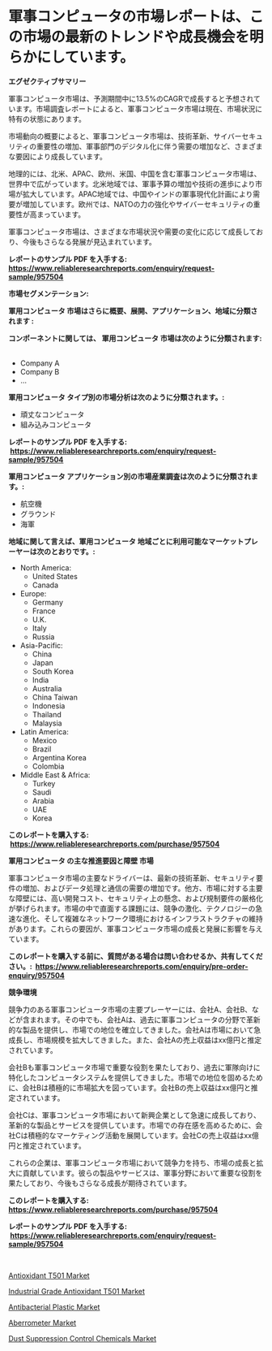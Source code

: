 <p><h1>軍事コンピュータの市場レポートは、この市場の最新のトレンドや成長機会を明らかにしています。</h1></p><p><strong>エグゼクティブサマリー</strong></p>
<p><p>軍事コンピュータ市場は、予測期間中に13.5%のCAGRで成長すると予想されています。市場調査レポートによると、軍事コンピュータ市場は現在、市場状況に特有の状態にあります。</p><p>市場動向の概要によると、軍事コンピュータ市場は、技術革新、サイバーセキュリティの重要性の増加、軍事部門のデジタル化に伴う需要の増加など、さまざまな要因により成長しています。</p><p>地理的には、北米、APAC、欧州、米国、中国を含む軍事コンピュータ市場は、世界中で広がっています。北米地域では、軍事予算の増加や技術の進歩により市場が拡大しています。APAC地域では、中国やインドの軍事現代化計画により需要が増加しています。欧州では、NATOの力の強化やサイバーセキュリティの重要性が高まっています。</p><p>軍事コンピュータ市場は、さまざまな市場状況や需要の変化に応じて成長しており、今後もさらなる発展が見込まれています。</p></p>
<p><strong>レポートのサンプル PDF を入手する: <a href="https://www.reliableresearchreports.com/enquiry/request-sample/957504">https://www.reliableresearchreports.com/enquiry/request-sample/957504</a></strong></p>
<p><strong>市場セグメンテーション:</strong></p>
<p><strong> 軍用コンピュータ 市場はさらに概要、展開、アプリケーション、地域に分類されます :</strong></p>
<p><strong>コンポーネントに関しては、 軍用コンピュータ 市場は次のように分類されます: &nbsp;</strong></p>
<p><ul><li>Company A</li><li>Company B</li><li>…</li></ul></p>
<p><strong> 軍用コンピュータ タイプ別の市場分析は次のように分類されます。:</strong></p>
<p><ul><li>頑丈なコンピュータ</li><li>組み込みコンピュータ</li></ul></p>
<p><strong>レポートのサンプル PDF を入手する: &nbsp;<a href="https://www.reliableresearchreports.com/enquiry/request-sample/957504">https://www.reliableresearchreports.com/enquiry/request-sample/957504</a></strong></p>
<p><strong> 軍用コンピュータ アプリケーション別の市場産業調査は次のように分類されます。:</strong></p>
<p><ul><li>航空機</li><li>グラウンド</li><li>海軍</li></ul></p>
<p><strong>地域に関して言えば、軍用コンピュータ 地域ごとに利用可能なマーケットプレーヤーは次のとおりです。:</strong></p>
<p><ul>
    <li>
        North America:
        <ul>
            <li>United States</li>
            <li>Canada</li>
        </ul>
    </li>
    <li>
        Europe:
        <ul>
            <li>Germany</li>
            <li>France</li>
            <li>U.K.</li>
            <li>Italy</li>
            <li>Russia</li>
        </ul>
    </li>
    <li>
        Asia-Pacific:
        <ul>
            <li>China</li>
            <li>Japan</li>
            <li>South Korea</li>
            <li>India</li>
            <li>Australia</li>
            <li>China Taiwan</li>
            <li>Indonesia</li>
            <li>Thailand</li>
            <li>Malaysia</li>
        </ul>
    </li>
    <li>
        Latin America:
        <ul>
            <li>Mexico</li>
            <li>Brazil</li>
            <li>Argentina Korea</li>
            <li>Colombia</li>
        </ul>
    </li>
    <li>
        Middle East & Africa:
        <ul>
            <li>Turkey</li>
            <li>Saudi</li>
            <li>Arabia</li>
            <li>UAE</li>
            <li>Korea</li>
        </ul>
    </li>
    </ul></p>
<p><strong>このレポートを購入する: &nbsp;<a href="https://www.reliableresearchreports.com/purchase/957504">https://www.reliableresearchreports.com/purchase/957504</a></strong></p>
<p><strong>軍用コンピュータ の主な推進要因と障壁 市場</strong></p>
<p><p>軍事コンピュータ市場の主要なドライバーは、最新の技術革新、セキュリティ要件の増加、およびデータ処理と通信の需要の増加です。他方、市場に対する主要な障壁には、高い開発コスト、セキュリティ上の懸念、および規制要件の厳格化が挙げられます。市場の中で直面する課題には、競争の激化、テクノロジーの急速な進化、そして複雑なネットワーク環境におけるインフラストラクチャの維持があります。これらの要因が、軍事コンピュータ市場の成長と発展に影響を与えています。</p></p>
<p><strong>このレポートを購入する前に、質問がある場合は問い合わせるか、共有してください。:&nbsp; <a href="https://www.reliableresearchreports.com/enquiry/pre-order-enquiry/957504">https://www.reliableresearchreports.com/enquiry/pre-order-enquiry/957504</a></strong></p>
<p><strong>競争環境</strong></p>
<p><p>競争力のある軍事コンピュータ市場の主要プレーヤーには、会社A、会社B、などが含まれます。その中でも、会社Aは、過去に軍事コンピュータの分野で革新的な製品を提供し、市場での地位を確立してきました。会社Aは市場において急成長し、市場規模を拡大してきました。また、会社Aの売上収益はxx億円と推定されています。</p><p>会社Bも軍事コンピュータ市場で重要な役割を果たしており、過去に軍隊向けに特化したコンピュータシステムを提供してきました。市場での地位を固めるために、会社Bは積極的に市場拡大を図っています。会社Bの売上収益はxx億円と推定されています。</p><p>会社Cは、軍事コンピュータ市場において新興企業として急速に成長しており、革新的な製品とサービスを提供しています。市場での存在感を高めるために、会社Cは積極的なマーケティング活動を展開しています。会社Cの売上収益はxx億円と推定されています。</p><p>これらの企業は、軍事コンピュータ市場において競争力を持ち、市場の成長と拡大に貢献しています。彼らの製品やサービスは、軍事分野において重要な役割を果たしており、今後もさらなる成長が期待されています。</p></p>
<p><strong>このレポートを購入する: &nbsp; <a href="https://www.reliableresearchreports.com/purchase/957504">https://www.reliableresearchreports.com/purchase/957504</a></strong></p>
<p><strong>レポートのサンプル PDF を入手する: &nbsp;<a href="https://www.reliableresearchreports.com/enquiry/request-sample/957504">https://www.reliableresearchreports.com/enquiry/request-sample/957504</a></strong><strong></strong></p>
<p>&nbsp;</p>
<p><p><a href="https://view.publitas.com/reportprime-1/antioxidant-t501-market-analysis-examines-its-scope-on-growth-opportunities-and-forecasted-trends-spanning-from-2024-to-2031/">Antioxidant T501 Market</a></p><p><a href="https://view.publitas.com/reportprime-1/industrial-grade-antioxidant-t501-market-size-evaluating-its-market-trends-growth-and-projections-2024-2031/">Industrial Grade Antioxidant T501 Market</a></p><p><a href="https://meowing-lemming-dd3.notion.site/Antibacterial-Plastic-Market-Size-Evaluating-its-Market-Trends-Growth-and-Projections-2024-2031-8d74e563938d468397b68997e14252f0">Antibacterial Plastic Market</a></p><p><a href="https://github.com/Sherrillcrooksxa8i18ucf2m/Market-Research-Report-List-1/blob/main/aberrometer-market.md">Aberrometer Market</a></p><p><a href="https://shimmer-gardenia-37a.notion.site/Dust-Suppression-Control-Chemicals-Market-Research-Report-Forecasted-for-Period-from-2024-2031-by-365346a8d3b64c48986141069ab27874">Dust Suppression Control Chemicals Market</a></p></p>